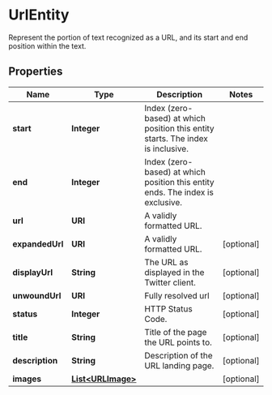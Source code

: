 

# UrlEntity

Represent the portion of text recognized as a URL, and its start and end position within the text.

## Properties

Name | Type | Description | Notes
------------ | ------------- | ------------- | -------------
**start** | **Integer** | Index (zero-based) at which position this entity starts.  The index is inclusive. | 
**end** | **Integer** | Index (zero-based) at which position this entity ends.  The index is exclusive. | 
**url** | **URI** | A validly formatted URL. | 
**expandedUrl** | **URI** | A validly formatted URL. |  [optional]
**displayUrl** | **String** | The URL as displayed in the Twitter client. |  [optional]
**unwoundUrl** | **URI** | Fully resolved url |  [optional]
**status** | **Integer** | HTTP Status Code. |  [optional]
**title** | **String** | Title of the page the URL points to. |  [optional]
**description** | **String** | Description of the URL landing page. |  [optional]
**images** | [**List&lt;URLImage&gt;**](URLImage.md) |  |  [optional]



